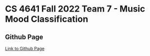 # CS 4641 Fall 2022 Team 7 - Music Mood Classification

## Github Page
[Link to Github Page](https://zhandrew4.github.io/cs4641-team7-pages/)

